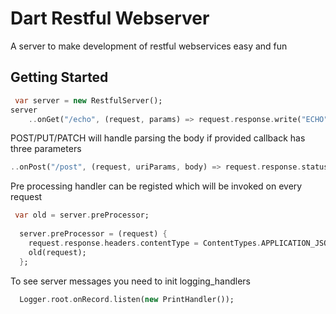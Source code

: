 Dart Restful Webserver 
======================

A server to make development of restful webservices easy and fun

Getting Started
---------------

```dart
 var server = new RestfulServer();
server
	..onGet("/echo", (request, params) => request.response.write("ECHO"))
```

POST/PUT/PATCH will handle parsing the body if provided callback has three parameters
```dart
..onPost("/post", (request, uriParams, body) => request.response.statusCode=HttpStatus.CREATED)   
```
Pre processing handler can be registed which will be invoked on every request
```dart
 var old = server.preProcessor;
  
  server.preProcessor = (request) {
    request.response.headers.contentType = ContentTypes.APPLICATION_JSON;
    old(request);
  };
```

To see server messages you need to init logging_handlers
```dart
  Logger.root.onRecord.listen(new PrintHandler());
```